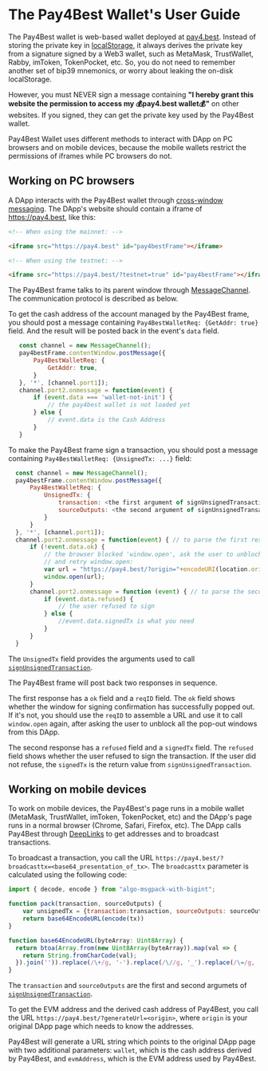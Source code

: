 # The Pay4Best Wallet's User Guide

The Pay4Best wallet is web-based wallet deployed at [pay4.best](https://pay4.best). Instead of storing the private key in [localStorage](https://developer.mozilla.org/en-US/docs/Web/API/Window/localStorage), it always derives the private key from a signature signed by a Web3 wallet, such as MetaMask, TrustWallet, Rabby, imToken, TokenPocket, etc. So, you do not need to remember another set of bip39 mnemonics, or worry about leaking the on-disk localStorage.

However, you must NEVER sign a message containing **"I hereby grant this website the permission to access my 💰pay4.best wallet💰"** on other websites. If you signed, they can get the private key used by the Pay4Best wallet.

Pay4Best Wallet uses different methods to interact with DApp on PC browsers and on mobile devices, because the mobile wallets restrict the permissions of iframes while PC browsers do not.

## Working on PC browsers

A DApp interacts with the Pay4Best wallet through [cross-window messaging](https://developer.mozilla.org/en-US/docs/Web/API/Window/postMessage). The DApp's website should contain a iframe of https://pay4.best, like this:

```html
<!-- When using the mainnet: -->

<iframe src="https://pay4.best" id="pay4bestFrame"></iframe>

<!-- When using the testnet: -->

<iframe src="https://pay4.best/?testnet=true" id="pay4bestFrame"></iframe>

```

The Pay4Best frame talks to its parent window through [MessageChannel](https://developer.mozilla.org/en-US/docs/Web/API/MessageChannel). The communication protocol is described as below.

To get the cash address of the account managed by the Pay4Best frame, you should post a message containing `Pay4BestWalletReq: {GetAddr: true}` field. And the result will be posted back in the event's `data` field.

```javascript
   const channel = new MessageChannel();
   pay4bestFrame.contentWindow.postMessage({
       Pay4BestWalletReq: {
           GetAddr: true,
       }
   }, '*', [channel.port1]);
   channel.port2.onmessage = function(event) {
       if (event.data === 'wallet-not-init') {
           // the pay4best wallet is not loaded yet
       } else {
           // event.data is the Cash Address
       }
   }
```

To make the Pay4Best frame sign a transaction, you should post a message containing `Pay4BestWalletReq: {UnsignedTx: ...}` field:


```javascript
  const channel = new MessageChannel();
  pay4bestFrame.contentWindow.postMessage({
      Pay4BestWalletReq: {
          UnsignedTx: {
              transaction: <the first argument of signUnsignedTransaction>
              sourceOutputs: <the second argument of signUnsignedTransaction>
          }
      }
  }, '*', [channel.port1]);
  channel.port2.onmessage = function(event) { // to parse the first response
      if (!event.data.ok) {
          // the browser blocked 'window.open', ask the user to unblock pop-out windows
          // and retry window.open:
          var url = "https://pay4.best/?origin="+encodeURI(location.origin)+"&req="+event.data.reqID;
          window.open(url);
      }
      channel.port2.onmessage = function (event) { // to parse the second response
          if (event.data.refused) {
              // the user refused to sign
          } else {
              //event.data.signedTx is what you need
          }
      }
  }
```

The `UnsignedTx` field provides the arguments used to call [`signUnsignedTransaction`](https://github.com/pay4best/pay4best.github.io/blob/main/utils/index.ts#L106).

The Pay4Best frame will post back two responses in sequence.

The first response has a `ok` field and a `reqID` field. The `ok` field shows whether the window for signing confirmation has successfully popped out. If it's not, you should use the `reqID` to assemble a URL and use it to call `window.open` again, after asking the user to unblock all the pop-out windows from this DApp.

The second response has a `refused` field and a `signedTx` field. The `refused` field shows whether the user refused to sign the transaction. If the user did not refuse, the `signedTx` is the return value from `signUnsignedTransaction`.

## Working on mobile devices

To work on mobile devices, the Pay4Best's page runs in a mobile wallet (MetaMask, TrustWallet, imToken, TokenPocket, etc) and the DApp's page runs in a normal browser (Chrome, Safari, Firefox, etc). The DApp calls Pay4Best through [DeepLinks](https://www.adjust.com/glossary/deep-linking/) to get addresses and to broadcast transactions.

To broadcast a transaction, you call the URL `https://pay4.best/?broadcasttx=<base64_presentation_of_tx>`. The `broadcasttx` parameter is calculated using the following code:

```javascript
import { decode, encode } from "algo-msgpack-with-bigint";

function pack(transaction, sourceOutputs) {
    var unsignedTx = {transaction:transaction, sourceOutputs: sourceOutputs};
    return base64EncodeURL(encode(tx))
}

function base64EncodeURL(byteArray: Uint8Array) {
  return btoa(Array.from(new Uint8Array(byteArray)).map(val => {
    return String.fromCharCode(val);
  }).join('')).replace(/\+/g, '-').replace(/\//g, '_').replace(/\=/g, '');
}
```

The `transaction` and `sourceOutputs` are the first and second argumets of [`signUnsignedTransaction`](https://github.com/pay4best/pay4best.github.io/blob/main/utils/index.ts#L106).

To get the EVM address and the derived cash address of Pay4Best, you call the URL `https://pay4.best/?generateUrl=<origin>`, where `origin` is your original DApp page which needs to know the addresses.

Pay4Best will generate a URL string which points to the original DApp page with two additional parameters: `wallet`, which is the cash address derived by Pay4Best, and `evmAddress`, which is the EVM address used by Pay4Best.

